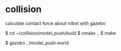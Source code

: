 # collision
calculate contact force about robot with gazebo


$  cd ~/collision/model_push/build
$  cmake ..
$  make

$ gazebo ../model_push.world


